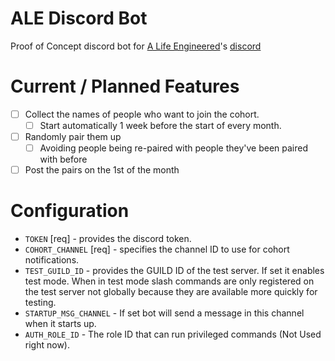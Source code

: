 # ALE Discord Bot

Proof of Concept discord bot for [A Life Engineered](https://www.youtube.com/@ALifeEngineered)'s [discord](https://discord.gg/HFVMbQgRJJ)

# Current / Planned Features

- [ ] Collect the names of people who want to join the cohort.
  - [ ] Start automatically 1 week before the start of every month.
- [ ] Randomly pair them up
  - [ ] Avoiding people being re-paired with people they've been paired with before
- [ ] Post the pairs on the 1st of the month

# Configuration

- `TOKEN` [req] - provides the discord token.
- `COHORT_CHANNEL` [req] - specifies the channel ID to use for cohort notifications.
- `TEST_GUILD_ID` - provides the GUILD ID of the test server.
  If set it enables test mode.
  When in test mode slash commands are only registered on the test server not globally because they are available more quickly for testing.
- `STARTUP_MSG_CHANNEL` - If set bot will send a message in this channel when it starts up.
- `AUTH_ROLE_ID` - The role ID that can run privileged commands (Not Used right now).
